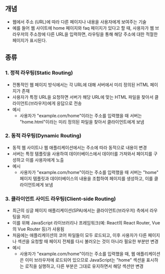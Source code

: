 ## 개념
- 웹에서 주소 (URL)에 따라 다른 페이지나 내용을 사용자에게 보여주는 기술
- 예를 들어 웹 사이트에 home 페이지와 faq 페이지가 있다고 할 때, 사용자가 웹 브라우저의 주소창에 다른 URL을 입력하면, 라우팅을 통해 해당 주소에 대한 적절한 페이지가 표시된다.
## 종류
### 1. 정적 라우팅(Static Routing)
- 전통적인 웹 페이지 방식에서는 각 URL에 대해 서버에서 미리 정의된 HTML 페이지가 존재
- 사용자가 특정 URL을 요청하면 서버가 해당 URL에 맞는 HTML 파일을 찾아서 클라이언트(브라우저)에게 응답으로 전송
- 예시
    - 사용자가 "example.com/home"이라는 주소를 입력했을 때 서버는 "home.html"이라는 미리 정의된 파일을 찾아서 클라이언트에게 보냄
### 2. 동적 라우팅(Dynamic Routing)
- 동적 웹 사이트나 웹 애플리케이션에서는 주소에 따라 동적으로 내용이 변경
- 서버는 특정 템플릿을 사용하여 데이터베이스에서 데이터를 가져와서 페이지를 구성하고 이를 사용자에게 노출
- 예시
    - 사용자가 "example.com/home"이라는 주소를 입력했을 때 서버는 "home" 페이지 템플릿과 데이터베이스의 내용을 조합하여 페이지를 생성하고, 이를 클라이언트에게 보냄
### 3. 클라이언트 사이드 라우팅(Client-side Routing)
- 최근의 싱글 페이지 애플리케이션(SPA)에서는 클라이언트(브라우저) 측에서 라우팅을 처리
- 이를 위해 JavaScript 라이브러리나 프레임워크(예: React의 React Router, Vue의 Vue Router 등)가 사용됨
- 처음에는 애플리케이션의 코어 파일들이 모두 로드되고, 이후 사용자가 다른 페이지나 섹션을 요청할 때 페이지 전체를 다시 불러오는 것이 아니라 필요한 부분만 변경
- 예시
    - 사용자가 "example.com/home"이라는 주소를 입력했을 때, 웹 애플리케이션은 이미 브라우저에 로드되어 있으므로 JavaScript는 "home" 섹션을 표시하는 로직을 실행하고, 다른 부분은 그대로 유지하면서 해당 섹션만 변경